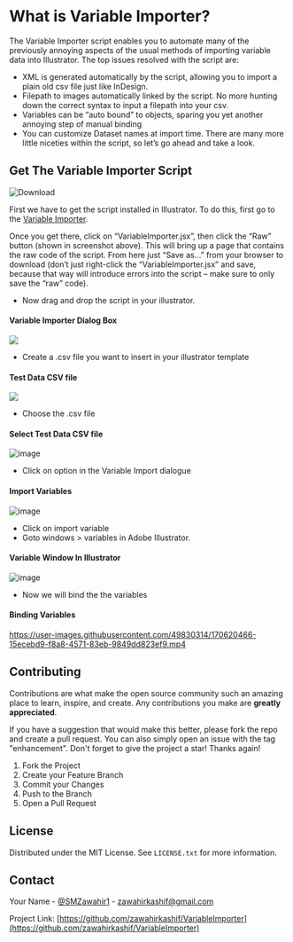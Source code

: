 # What is Variable Importer?

The Variable Importer script enables you to automate many of the previously annoying aspects of the usual methods of importing variable data into Illustrator.
The top issues resolved with the script are:
- XML is generated automatically by the script, allowing you to import a plain old csv file just like InDesign.
- Filepath to images automatically linked by the script. No more hunting down the correct syntax to input a filepath into your csv.
- Variables can be “auto bound” to objects, sparing you yet another annoying step of manual binding
- You can customize Dataset names at import time.
There are many more little niceties within the script, so let’s go ahead and take a look.

## Get The Variable Importer Script

![Download](https://cdn.loom.com/images/originals/970bed8321424ee2a399626e8735f660.jpg?Policy=eyJTdGF0ZW1lbnQiOlt7IlJlc291cmNlIjoiaHR0cHM6Ly9jZG4ubG9vbS5jb20vaW1hZ2VzL29yaWdpbmFscy85NzBiZWQ4MzIxNDI0ZWUyYTM5OTYyNmU4NzM1ZjY2MC5qcGciLCJDb25kaXRpb24iOnsiRGF0ZUxlc3NUaGFuIjp7IkFXUzpFcG9jaFRpbWUiOjE2NTM3MDQzNjl9fX1dfQ__&Key-Pair-Id=APKAJQIC5BGSW7XXK7FQ&Signature=nL-VDQopLaBjfxk-MOauMVg1tyCjf4R5NLG2wcOTKJBb9u8RD344JFDNLDmDdWVpJLgKGJA0HXB2%7EvgTm6-3zEYPqfHYy0Ur2E7%7EpBy85fNA%7EB1yQcdq33T1uclfn3tZnV1X2dp3vb7BnqXYkta4sk3yX0-VmrFme7GQB9wZgfAoVMPuXTCTSFpXBYF0eWcnPnh8zjzkHgt%7ELW7RGWrMpshr1JibU0rY2f0fSgbvj4NME%7EjLA76giWrXcKNb2HM-KqlptWirvQI23rNB0FD1qDV6aTY7Hdlbhs61EEmY4L5IuWowCiY9UJumC%7ERtvZZaX8zEjn4lMwEQQrQ81sUq8A__)


First we have to get the script installed in Illustrator. To do this, first go to the [Variable Importer](https://github.com/zawahirkashif/VariableImporter).

Once you get there, click on “VariableImporter.jsx”, then click the “Raw” button (shown in screenshot above). This will bring up a page that contains the raw code of the script. From here just “Save as…” from your browser to download (don’t just right-click the “VariableImporter.jsx” and save, because that way will introduce errors into the script – make sure to only save the “raw” code).

- Now drag and drop the script in your illustrator.
#### Variable Importer Dialog Box
![](https://cdn.loom.com/images/originals/2ae4802d23a9443eb9bbf5bd4ff3854c.jpg?Policy=eyJTdGF0ZW1lbnQiOlt7IlJlc291cmNlIjoiaHR0cHM6Ly9jZG4ubG9vbS5jb20vaW1hZ2VzL29yaWdpbmFscy8yYWU0ODAyZDIzYTk0NDNlYjliYmY1YmQ0ZmYzODU0Yy5qcGciLCJDb25kaXRpb24iOnsiRGF0ZUxlc3NUaGFuIjp7IkFXUzpFcG9jaFRpbWUiOjE2NTM3MDU1Nzl9fX1dfQ__&Key-Pair-Id=APKAJQIC5BGSW7XXK7FQ&Signature=eoK9luv8U86sDXZrNCZ5sYiUUyjjqEhBD%7E8pWCV9Wt9w6ekRqCNPuk3gFDalKrre1gAI%7EDjxM7tBWNNtkoRsAEf0GvqerVBFHhEhbbAU6iKAxss1y%7EjhhgzNp02QG6tTeaxtUgcI%7Euf916zj4qeJm1%7EQ04hC%7ECyYTYRN9V30AdoJsiFXulLEqNXOtTiaVAU15JCX%7EjW6IgZ2hy6DUlGCAXmyl4%7EsrLa6opzV65lkEqN%7E2T1GCY-xUk7qY0lcXlnNSHpV6R0yCvw-qkzPe6x-aSQTksO0lq0GziL5uxeNOAQ2TXY-syfoc6JoCZc3gW6QSb6cxEliII71AHTkbE9vtg__)

- Create a .csv file you want to insert in your illustrator template
#### Test Data CSV file
![](https://cdn.loom.com/images/originals/376d699856a440fbafa108059f606369.jpg?Policy=eyJTdGF0ZW1lbnQiOlt7IlJlc291cmNlIjoiaHR0cHM6Ly9jZG4ubG9vbS5jb20vaW1hZ2VzL29yaWdpbmFscy8zNzZkNjk5ODU2YTQ0MGZiYWZhMTA4MDU5ZjYwNjM2OS5qcGciLCJDb25kaXRpb24iOnsiRGF0ZUxlc3NUaGFuIjp7IkFXUzpFcG9jaFRpbWUiOjE2NTM3MDU4MzF9fX1dfQ__&Key-Pair-Id=APKAJQIC5BGSW7XXK7FQ&Signature=R1Nw9x9V3lbIl6L6k6t30%7EuSbdDXL%7EUHG4GwYuyzc9v%7EP0glHxk6kcTDpmr2l1fxoaOcKTSPKtGTujPOTK-QbIwQj0MUotADZjFIZA7XRiZO4aKehbPYtwqWpcMgyTMPUYCjZ-MR0h2zrwrv11BFGYQZFTb0EQRhxhjlRMGkaCuwa4T7p%7EEkKh-MUqxZX68LgL1XZowSeAO-nZ3EK2359hf0B4uRno-puYbw81MYV4wdOCSdgDpsIPwU2Jnt28F9QzPvNrWVAoGjvqbOcl237Kzi5EYcYPxXiH2NfI14lhb1%7EntR7H2kVqtYC7FpORLYV-EM13bNFIcstk3LUte3mA__)

- Choose the .csv file 
#### Select Test Data CSV file
![image](https://user-images.githubusercontent.com/49830314/170618857-322a5564-02f7-4b45-aace-b77d8734d16f.png)

- Click on option in the Variable Import dialogue 
#### Import Variables
![image](https://user-images.githubusercontent.com/49830314/170618960-7a2f84f5-3a67-4fa0-b73c-434f83a2e183.png)
- Click on import variable
- Goto windows > variables in Adobe Illustrator.
#### Variable Window In Illustrator
![image](https://user-images.githubusercontent.com/49830314/170619269-2ff34fe6-9a5d-469f-8c21-af734786164a.png)

- Now we will bind the the variables
#### Binding Variables
https://user-images.githubusercontent.com/49830314/170620466-15ecebd9-f8a8-4571-83eb-9849dd823ef9.mp4

## Contributing

Contributions are what make the open source community such an amazing place to learn, inspire, and create. Any contributions you make are **greatly appreciated**.

If you have a suggestion that would make this better, please fork the repo and create a pull request. You can also simply open an issue with the tag "enhancement".
Don't forget to give the project a star! Thanks again!

1. Fork the Project
2. Create your Feature Branch 
3. Commit your Changes 
4. Push to the Branch 
5. Open a Pull Request


## License

Distributed under the MIT License. See `LICENSE.txt` for more information.


## Contact

Your Name - [@SMZawahir1](https://twitter.com/SMZawahir1) - zawahirkashif@gmail.com

Project Link: [https://github.com/zawahirkashif/VariableImporter](https://github.com/zawahirkashif/VariableImporter)








